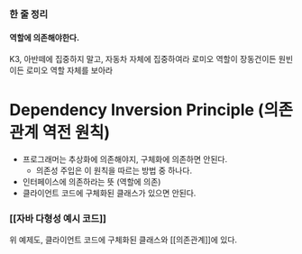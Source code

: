 ### 한 줄 정리
#### 역할에 의존해야한다.
K3, 아반떼에 집중하지 말고, 자동차 자체에 집중하여라
로미오 역할이 장동건이든 원빈이든 로미오 역할 자체를 보아라

# Dependency Inversion Principle (의존관계 역전 원칙)

- 프로그래머는 추상화에 의존해야지, 구체화에 의존하면 안된다.
	- 의존성 주입은 이 원칙을 따르는 방법 중 하나다.
- 인터페이스에 의존하라는 뜻 (역할에 의존)
- 클라이언트 코드에 구체화된 클래스가 있으면 안된다.
### [[자바 다형성 예시 코드]]
위 예제도, 클라이언트 코드에 구체화된 클래스와 [[의존관계]]에 있다.

